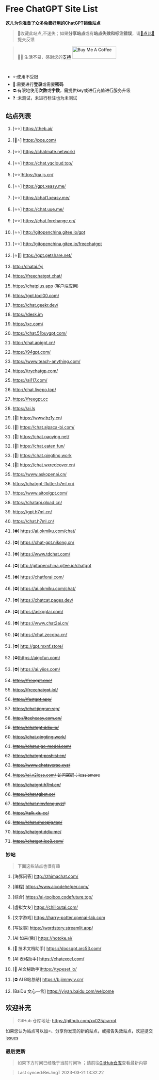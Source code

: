 # Free ChatGPT Site List

**这儿为你准备了众多免费好用的ChatGPT镜像站点**
> 🤭收藏此站点,不迷失；如果**分享站点**或有**站点失效和标注错误**，请[🌺点此🌺](https://github.com/xx025/carrot/issues)提交反馈

> 🧡🧡 生活不易，感谢您的[支持](https://xx025.github.io/pages/zs/)  <a href="https://xx025.github.io/pages/zs/" target="_blank"><img src="https://cdn.buymeacoffee.com/buttons/v2/default-blue.png" alt="Buy Me A Coffee" style="height: 40px !important;width: 145px !important;" ></a>

<br/>

- ⭐:使用不受限
- 🔑:需要进行**登录**或需要**密码**
- ⛔:有限地使用**次数**或**字数**，需提供key或进行充值进行服务升级
- ❓ :未测试，未进行标注也为未测试

## 站点列表

1. [⭐⭐] https://theb.ai/

2. [🔑⭐] https://poe.com/

3. [⭐⭐] https://chatmate.network/

4. [⭐⭐] https://chat.yqcloud.top/

5. [⭐⭐]https://qa.js.cn/

6. [⭐⭐] https://gpt.xeasy.me/

7. [⭐⭐] https://chat1.xeasy.me/

8. [⭐⭐] https://chat.uue.me/

9. [⭐⭐] https://chat.forchange.cn/

10. [⭐⭐] http://gitopenchina.gitee.io/gpt

11. [⭐⭐] http://gitopenchina.gitee.io/freechatgpt

12. [⭐🔑] https://gpt.getshare.net/

13. http://chatai.fyi

14. https://freechatgpt.chat/

15. https://chatplus.app (客户端应用)

16. https://gpt.tool00.com/

17. https://chat.geekr.dev/

18. https://desk.im

19. https://xc.com/

20. https://chat.51buygpt.com/

21. http://chat.apigpt.cn/

22. https://94gpt.com/

23. https://www.teach-anything.com/

24. https://trychatgp.com/

25. https://ai117.com/

26. http://chat.livepo.top/

27. https://freegpt.cc

28. https://ai.ls

29. [🔑] https://www.bz1y.cn/

30. [🔑] https://chat.alpaca-bi.com/

31. [🔑] https://chat.paoying.net/

32. [🔑] https://chat.eaten.fun/

33. [🔑]  https://chat.qingting.work

34. [🔑] https://chat.wxredcover.cn/

35. https://www.askopenai.cn/

36. https://chatgpt-flutter.h7ml.cn/

37. https://www.aitoolgpt.com/

38. https://chatapi.qload.cn/

39. https://gpt.h7ml.cn/

40. https://chat.h7ml.cn/

41. [⛔] https://ai.okmiku.com/chat/

42. [⛔] https://chat-gpt.nikong.cn/

43. [⛔] https://www.tdchat.com/

44. [⛔]  http://gitopenchina.gitee.io/chatgpt

45. [⛔] https://chatforai.com/

46. [⛔] https://ai.okmiku.com/chat/

47. [⛔] https://chatcat.pages.dev/

48. [⛔] https://askgptai.com/

49. [⛔] https://www.chat2ai.cn/

50. [⛔] https://chat.zecoba.cn/

51. [⛔] http://gpt.mxnf.store/

52. [⛔]https://aigcfun.com/

53. [⛔] https://ai.yiios.com/

54. ~~https://freegpt.one/~~

55. ~~https://freechatgpt.lol/~~

56. ~~https://fastgpt.app/~~

57. ~~https://chat.jingran.vip/~~

58. ~~http://itecheasy.com.cn/~~

59. ~~https://chatgpt.ddiu.io/~~

60. ~~https://chat.qingting.work/~~

61. ~~https://chat.aigc-model.com/~~

62. ~~https://chatgpt.poshist.cn/~~

63. ~~https://www.chatsverse.xyz/~~

64. ~~https://ai.v2less.com/ 访问密码：lessismore~~

65. ~~https://chatgpt.h7ml.cn/~~

66. ~~https://chat.tgbot.co/~~

67. ~~https://chat.ninvfeng.xyz/!~~

68. ~~https://talk.xiu.ee/~~

69. ~~https://chat.sheepig.top/~~

70. ~~https://chatgpt.ddiu.me/~~

71. ~~https://chatgpt.lcc8.com/~~

### 妙站

> 下面这些站点也很有趣

1. [海豚问答] http://zhimachat.com/

2. [编程] https://www.aicodehelper.com/

3. [综合] https://ai-toolbox.codefuture.top/

4. [虚拟女友] https://chilloutai.com/

5. [文字游戏] https://harry-potter.openai-lab.com

6. [写故事] https://wordstory.streamlit.app/

7. [AI 如来(佛)] https://hotoke.ai/

8. [🔑 技术文档助手] https://docsgpt.arc53.com/

9. [AI 表格助手] https://chatexcel.com/

10. [🔑 AI文秘助手]https://typeset.io/

11. [⛔ AI B站总结] https://b.jimmylv.cn/

12. [BaiDu 文心一言] https://yiyan.baidu.com/welcome

## 欢迎补充

> GitHub 仓库地址: https://github.com/xx025/carrot

如果您认为站点可以加⭐、分享你发现的新的站点，或报告失效站点，欢迎提交[issues](https://github.com/xx025/carrot/issues)

### 最后更新

> 如果下方时间已经晚于当前时间1h ；请前往[GitHub仓库](https://github.com/xx025/carrot)查看最新内容

>Last synced:BeiJingT 2023-03-21 13:32:22
